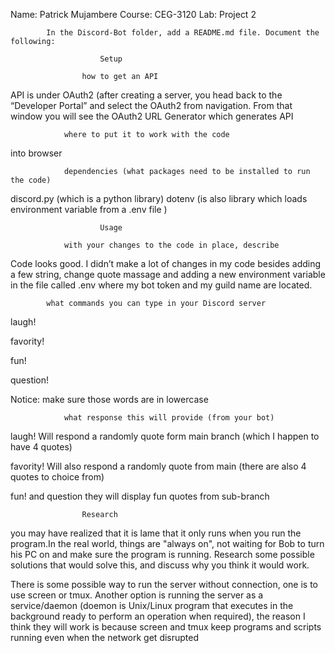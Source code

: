 Name: Patrick Mujambere
Course: CEG-3120
Lab: Project 2

			In the Discord-Bot folder, add a README.md file. Document the following:

						Setup

					how to get an API

API is under OAuth2 (after creating a server, you head back to the “Developer Portal” 
and select the OAuth2 from navigation. From that window you will see the OAuth2 URL Generator
which generates API  

				where to put it to work with the code

into browser

				dependencies (what packages need to be installed to run the code)

discord.py (which is a python library)
dotenv (is also library which loads environment variable from a .env file )
 
						Usage

				with your changes to the code in place, describe

Code looks good. I didn’t make a lot of changes in my code besides adding a few string, change quote massage 
and adding a new environment variable in the file called .env where my bot token and my guild name are located. 

			what commands you can type in your Discord server

laugh!

favority! 

fun!

question!

Notice: make sure those  words are in lowercase 

				what response this will provide (from your bot)

laugh! Will respond a randomly quote form main branch (which I happen to have 4 quotes)

favority! Will also respond a randomly quote from main (there  are also 4 quotes to choice from)

fun! and question they will display fun quotes from sub-branch

					Research

you may have realized that it is lame that it only runs when you run the program.In the real world, 
things are "always on", not waiting for Bob to turn his PC on and make sure the program is running.
Research some possible solutions that would solve this, and discuss why you think it would work.

There is some possible way to run the server without connection, 
one is to use screen or tmux. Another option is running the server as a service/daemon
(doemon is Unix/Linux program that executes in the background ready to perform an operation when required), 
the reason I think they will work is because screen and tmux keep programs and 
scripts running even when the network get disrupted

